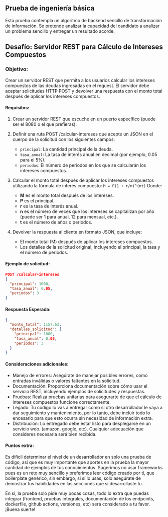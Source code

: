 ## Prueba de ingeniería básica
Esta prueba contempla un algoritmo de backend sencillo de transformación de información. Se pretende analizar la capacidad del candidato a analizar un problema sencillo y entregar un resultado acorde.

## Desafío: Servidor REST para Cálculo de Intereses Compuestos

### Objetivo:
Crear un servidor REST que permita a los usuarios calcular los intereses compuestos de las deudas ingresadas en el request. El servidor debe aceptar solicitudes HTTP POST y devolver una respuesta con el monto total después de aplicar los intereses compuestos.

#### Requisitos:
1) Crear un servidor REST que escuche en un puerto específico (puede ser el 8080 o el que prefieras).

2) Definir una ruta POST /calcular-intereses que acepte un JSON en el cuerpo de la solicitud con los siguientes campos:
    - `principal`: La cantidad principal de la deuda.
    - `tasa_anual`: La tasa de interés anual en decimal (por ejemplo, 0.05 para el 5%).
    - `periodos`: El número de periodos en los que se calcularán los intereses compuestos.

3) Calcular el monto total después de aplicar los intereses compuestos utilizando la fórmula de interés compuesto:
`M = P(1 + r/n)^(nt)`
Donde:
    - **M** es el monto total después de los intereses.
    - **P** es el principal.
    - **r** es la tasa de interés anual.
    - **n** es el número de veces que los intereses se capitalizan por año (puede ser 1 para anual, 12 para mensual, etc.).
    - **t** es el número de años o periodos.

4) Devolver la respuesta al cliente en formato JSON, que incluye:
    - El monto total (M) después de aplicar los intereses compuestos.
    - Los detalles de la solicitud original, incluyendo el principal, la tasa y el número de periodos.

#### Ejemplo de solicitud:
```json
POST /calcular-intereses
{
  "principal": 1000,
  "tasa_anual": 0.05,
  "periodos": 3
}
```
#### Respuesta Esperada:
```json
{
  "monto_total": 1157.63,
  "detalles_solicitud": {
    "principal": 1000,
    "tasa_anual": 0.05,
    "periodos": 3
  }
}

```
#### Consideraciones adicionales:
- Manejo de errores: Asegúrate de manejar posibles errores, como entradas inválidas o valores faltantes en la solicitud.
- Documentación: Proporciona documentación sobre cómo usar el servicio REST, incluyendo ejemplos de solicitudes y respuestas.
- Pruebas: Realiza pruebas unitarias para asegurarte de que el cálculo de intereses compuestos funcione correctamente.
- Legado: Tu código lo vas a entregar como si otro desarrollador le vaya a dar seguimiento y mantenimiento, por lo tanto, debe incluir todo lo encesario para que esto ocurra sin necesidad de información extra.
- Distribución: Lo entregado debe estar listo para desplegarse en un servicio web. (amazon, google, etc). Cualquier adecuación que consideres necesaria será bien recibida.

#### Puntos extra:
Es dificil determinar el nivel de un desarrollador en solo una prueba de código, así que es muy importante que aportes en la prueba la mayor cantidad de ejemplos de tus conocimientos. Sugerimos no usar frameworks pues es un reto muy sencillo y preferimos leer código creado por ti, que boilerplate genérico, sin embargo, si sí lo usas, solo asegúrate de demostrar tus habilidades en las secciones que si desarrollaste tu.

En si, la prueba solo pide muy pocas cosas, todo lo extra que puedas integrar (frontend, pruebas integrales, documentación de los endpoints, dockerfile, github actions, versiones, etc) será considerado a tu favor. ¡Buena suerte!
